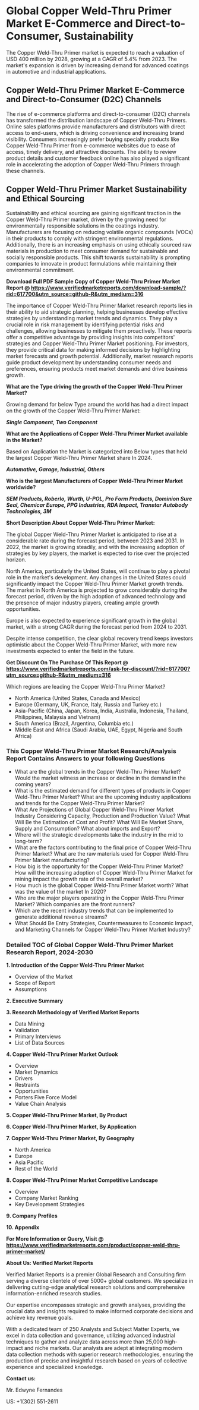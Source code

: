 <h1>Global Copper Weld-Thru Primer Market E-Commerce and Direct-to-Consumer, Sustainability</h1><p class=""><p>The Copper Weld-Thru Primer market is expected to reach a valuation of USD 400 million by 2028, growing at a CAGR of 5.4% from 2023. The market's expansion is driven by increasing demand for advanced coatings in automotive and industrial applications.</p><h2>Copper Weld-Thru Primer Market E-Commerce and Direct-to-Consumer (D2C) Channels</h2><p>The rise of e-commerce platforms and direct-to-consumer (D2C) channels has transformed the distribution landscape of Copper Weld-Thru Primers. Online sales platforms provide manufacturers and distributors with direct access to end-users, which is driving convenience and increasing brand visibility. Consumers increasingly prefer buying specialty products like Copper Weld-Thru Primer from e-commerce websites due to ease of access, timely delivery, and attractive discounts. The ability to review product details and customer feedback online has also played a significant role in accelerating the adoption of Copper Weld-Thru Primers through these channels.</p><h2>Copper Weld-Thru Primer Market Sustainability and Ethical Sourcing</h2><p>Sustainability and ethical sourcing are gaining significant traction in the Copper Weld-Thru Primer market, driven by the growing need for environmentally responsible solutions in the coatings industry. Manufacturers are focusing on reducing volatile organic compounds (VOCs) in their products to comply with stringent environmental regulations. Additionally, there is an increasing emphasis on using ethically sourced raw materials in production to meet consumer demand for sustainable and socially responsible products. This shift towards sustainability is prompting companies to innovate in product formulations while maintaining their environmental commitment.</p></p><p class=""><strong>Download Full PDF Sample Copy of Copper Weld-Thru Primer Market Report @ <a href="https://www.verifiedmarketreports.com/download-sample/?rid=617700&utm_source=github-R&utm_medium=316" target="_blank">https://www.verifiedmarketreports.com/download-sample/?rid=617700&utm_source=github-R&utm_medium=316</a></strong></p><p>The importance of&nbsp;Copper Weld-Thru Primer Market research reports lies in their ability to aid strategic planning, helping businesses develop effective strategies by understanding market trends and dynamics. They play a crucial role in risk management by identifying potential risks and challenges, allowing businesses to mitigate them proactively. These reports offer a competitive advantage by providing insights into competitors' strategies and Copper Weld-Thru Primer Market positioning. For investors, they provide critical data for making informed decisions by highlighting market forecasts and growth potential. Additionally, market research reports guide product development by understanding consumer needs and preferences, ensuring products meet market demands and drive business growth.</p><p><strong>What are the&nbsp;Type driving the growth of the Copper Weld-Thru Primer Market?</strong></p><p id="" class="">Growing demand for below Type around the world has had a direct impact on the growth of the Copper Weld-Thru Primer Market:</p><p class=""><em><strong>Single Component, Two Component</strong></em></p><p class=""><strong>What are the&nbsp;Applications&nbsp;of Copper Weld-Thru Primer Market available in the Market?</strong></p><p id="" class="">Based on Application the Market is categorized into Below types that held the largest Copper Weld-Thru Primer Market share In 2024.</p><p class=""><em><strong>Automative, Garage, Industrial, Others</strong></em></p><p class=""><strong>Who is the largest Manufacturers of Copper Weld-Thru Primer Market worldwide?</strong></p><p><em><strong>SEM Products, Roberlo, Wurth, U-POL, Pro Form Products, Dominion Sure Seal, Chemicar Europe, PPG Industries, RDA Impact, Transtar Autobody Technologies, 3M</strong></em></p><p id="" class=""><strong>Short Description About Copper Weld-Thru Primer Market:</strong></p><p>The global Copper Weld-Thru Primer Market is anticipated to rise at a considerable rate during the forecast period, between 2023 and 2031. In 2022, the market is growing steadily, and with the increasing adoption of strategies by key players, the market is expected to rise over the projected horizon.</p><p>North America, particularly the United States, will continue to play a pivotal role in the market's development. Any changes in the United States could significantly impact the Copper Weld-Thru Primer Market growth trends. The market in North America is projected to grow considerably during the forecast period, driven by the high adoption of advanced technology and the presence of major industry players, creating ample growth opportunities.</p><p>Europe is also expected to experience significant growth in the global market, with a strong CAGR during the forecast period from 2024 to 2031.</p><p>Despite intense competition, the clear global recovery trend keeps investors optimistic about the Copper Weld-Thru Primer Market, with more new investments expected to enter the field in the future.</p><p id="" class=""><strong>Get Discount On The Purchase Of This Report @ <a href="https://www.verifiedmarketreports.com/ask-for-discount/?rid=617700?utm_source=github-R&utm_medium=316" target="_blank">https://www.verifiedmarketreports.com/ask-for-discount/?rid=617700?utm_source=github-R&utm_medium=316</a></strong></p><p class="">Which regions are leading the Copper Weld-Thru Primer Market?</p><ul><li>North America (United States, Canada and Mexico)</li><li>Europe (Germany, UK, France, Italy, Russia and Turkey etc.)</li><li>Asia-Pacific (China, Japan, Korea, India, Australia, Indonesia, Thailand, Philippines, Malaysia and Vietnam)</li><li>South America (Brazil, Argentina, Columbia etc.)</li><li>Middle East and Africa (Saudi Arabia, UAE, Egypt, Nigeria and South Africa)</li></ul><h3 id="" class="">This Copper Weld-Thru Primer Market Research/Analysis Report Contains Answers to your following Questions</h3><ul><li>What are the global trends in the Copper Weld-Thru Primer Market? Would the market witness an increase or decline in the demand in the coming years?</li><li>What is the estimated demand for different types of products in Copper Weld-Thru Primer Market? What are the upcoming industry applications and trends for the Copper Weld-Thru Primer Market?</li><li>What Are Projections of Global Copper Weld-Thru Primer Market Industry Considering Capacity, Production and Production Value? What Will Be the Estimation of Cost and Profit? What Will Be Market Share, Supply and Consumption? What about imports and Export?</li><li>Where will the strategic developments take the industry in the mid to long-term?</li><li>What are the factors contributing to the final price of Copper Weld-Thru Primer Market? What are the raw materials used for Copper Weld-Thru Primer Market manufacturing?</li><li>How big is the opportunity for the Copper Weld-Thru Primer Market? How will the increasing adoption of Copper Weld-Thru Primer Market for mining impact the growth rate of the overall market?</li><li>How much is the global Copper Weld-Thru Primer Market worth? What was the value of the market In 2020?</li><li>Who are the major players operating in the Copper Weld-Thru Primer Market? Which companies are the front runners?</li><li>Which are the recent industry trends that can be implemented to generate additional revenue streams?</li><li>What Should Be Entry Strategies, Countermeasures to Economic Impact, and Marketing Channels for Copper Weld-Thru Primer Market Industry?</li></ul><h3 id="" class="">Detailed TOC of Global Copper Weld-Thru Primer Market Research Report, 2024-2030</h3><p id="" class=""><strong>1. Introduction of the Copper Weld-Thru Primer Market</strong></p><ul><li>Overview of the Market</li><li>Scope of Report</li><li>Assumptions</li></ul><p id="" class=""><strong>2. Executive Summary</strong></p><p id="" class=""><strong>3. Research Methodology of Verified Market Reports</strong></p><ul><li>Data Mining</li><li>Validation</li><li>Primary Interviews</li><li>List of Data Sources</li></ul><p id="" class=""><strong>4. Copper Weld-Thru Primer Market Outlook</strong></p><ul><li>Overview</li><li>Market Dynamics</li><li>Drivers</li><li>Restraints</li><li>Opportunities</li><li>Porters Five Force Model</li><li>Value Chain Analysis</li></ul><p id="" class=""><strong>5. Copper Weld-Thru Primer Market, By Product</strong></p><p id="" class=""><strong>6. Copper Weld-Thru Primer Market, By Application</strong></p><p id="" class=""><strong>7. Copper Weld-Thru Primer Market, By Geography</strong></p><ul><li>North America</li><li>Europe</li><li>Asia Pacific</li><li>Rest of the World</li></ul><p id="" class=""><strong>8. Copper Weld-Thru Primer Market Competitive Landscape</strong></p><ul><li>Overview</li><li>Company Market Ranking</li><li>Key Development Strategies</li></ul><p id="" class=""><strong>9. Company Profiles</strong></p><p id="" class=""><strong>10. Appendix</strong></p><p id="" class=""><strong>For More Information or Query, Visit @ <a href="https://www.verifiedmarketreports.com/product/copper-weld-thru-primer-market/" target="_blank">https://www.verifiedmarketreports.com/product/copper-weld-thru-primer-market/</a></strong></p><p id="" class=""><strong>About Us: Verified Market Reports</strong></p><p id="" class="">Verified Market Reports is a premier Global Research and Consulting firm serving a diverse clientele of over 5000+ global customers. We specialize in delivering cutting-edge analytical research solutions and comprehensive information-enriched research studies.</p><p id="" class="">Our expertise encompasses strategic and growth analyses, providing the crucial data and insights required to make informed corporate decisions and achieve key revenue goals.</p><p id="" class="">With a dedicated team of 250 Analysts and Subject Matter Experts, we excel in data collection and governance, utilizing advanced industrial techniques to gather and analyze data across more than 25,000 high-impact and niche markets. Our analysts are adept at integrating modern data collection methods with superior research methodologies, ensuring the production of precise and insightful research based on years of collective experience and specialized knowledge.</p><p id="" class=""><strong>Contact us:</strong></p><p id="" class="">Mr. Edwyne Fernandes</p><p id="" class="">US: +1(302) 551-2611</p>
